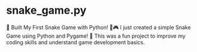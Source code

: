 # snake_game.py
🚀 Built My First Snake Game with Python! 🐍🎮  I just created a simple Snake Game using Python and Pygame! 🚀 This was a fun project to improve my coding skills and understand game development basics. 
